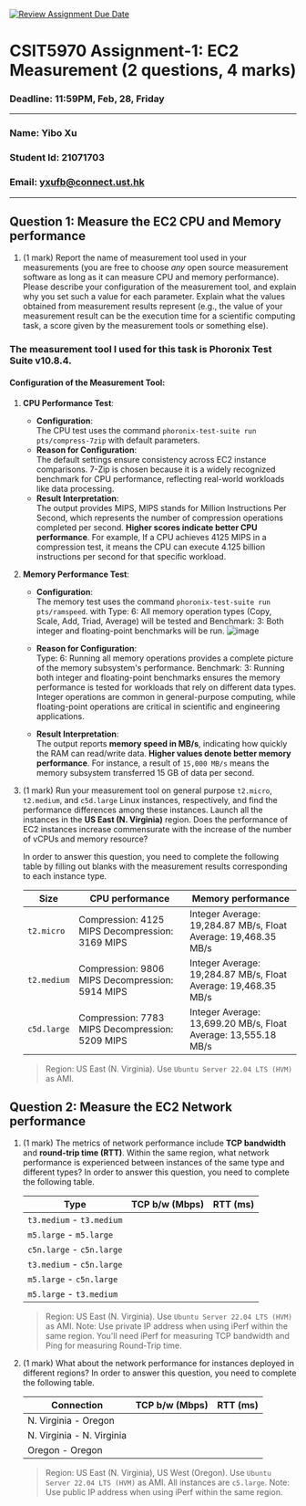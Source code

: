 [![Review Assignment Due Date](https://classroom.github.com/assets/deadline-readme-button-22041afd0340ce965d47ae6ef1cefeee28c7c493a6346c4f15d667ab976d596c.svg)](https://classroom.github.com/a/IAASVEAZ)
# CSIT5970 Assignment-1: EC2 Measurement (2 questions, 4 marks)

### Deadline: 11:59PM, Feb, 28, Friday

---

### Name: Yibo Xu
### Student Id: 21071703
### Email: yxufb@connect.ust.hk

---

## Question 1: Measure the EC2 CPU and Memory performance

1. (1 mark) Report the name of measurement tool used in your measurements (you are free to choose *any* open source measurement software as long as it can measure CPU and memory performance). Please describe your configuration of the measurement tool, and explain why you set such a value for each parameter. Explain what the values obtained from measurement results represent (e.g., the value of your measurement result can be the execution time for a scientific computing task, a score given by the measurement tools or something else).

### The measurement tool I used for this task is Phoronix Test Suite v10.8.4.  
#### Configuration of the Measurement Tool:  

1. **CPU Performance Test**:  
   - **Configuration**:  
     The CPU test uses the command `phoronix-test-suite run pts/compress-7zip` with default parameters.  
   - **Reason for Configuration**:  
     The default settings ensure consistency across EC2 instance comparisons. 7-Zip is chosen because it is a widely recognized benchmark for CPU performance, reflecting real-world workloads like data processing.  
   - **Result Interpretation**:  
     The output provides MIPS, MIPS stands for Million Instructions Per Second, which represents the number of compression operations completed per second. **Higher scores indicate better CPU performance**. For example, If a CPU achieves 4125 MIPS in a compression test, it means the CPU can execute 4.125 billion instructions per second for that specific workload.

2. **Memory Performance Test**:  
   - **Configuration**:  
     The memory test uses the command `phoronix-test-suite run pts/ramspeed`.
     with Type: 6: All memory operation types (Copy, Scale, Add, Triad, Average) will be tested and Benchmark: 3: Both integer and floating-point benchmarks will be run.
      ![image](https://github.com/user-attachments/assets/3527e4d7-8235-440b-b193-94903353f25f)
   - **Reason for Configuration**:  
     Type: 6: Running all memory operations provides a complete picture of the memory subsystem's performance.
     Benchmark: 3: Running both integer and floating-point benchmarks ensures the memory performance is tested for workloads that rely on different data types. Integer operations are common in general-purpose computing, while floating-point operations are critical in scientific and engineering applications.
 

   - **Result Interpretation**:  
     The output reports **memory speed in MB/s**, indicating how quickly the RAM can read/write data. **Higher values denote better memory performance**. For instance, a result of `15,000 MB/s` means the memory subsystem transferred 15 GB of data per second.
     
2. (1 mark) Run your measurement tool on general purpose `t2.micro`, `t2.medium`, and `c5d.large` Linux instances, respectively, and find the performance differences among these instances. Launch all the instances in the **US East (N. Virginia)** region. Does the performance of EC2 instances increase commensurate with the increase of the number of vCPUs and memory resource?

    In order to answer this question, you need to complete the following table by filling out blanks with the measurement results corresponding to each instance type.

    | Size        | CPU performance | Memory performance |
    | ----------- | --------------- | ------------------ |
    | `t2.micro` | Compression: 4125 MIPS Decompression: 3169 MIPS| Integer Average: 19,284.87 MB/s, Float Average: 19,468.35 MB/s            |
    | `t2.medium`| Compression: 9806 MIPS Decompression: 5914 MIPS| Integer Average: 19,284.87 MB/s, Float Average: 19,468.35 MB/s                     |
    | `c5d.large`| Compression: 7783 MIPS Decompression: 5209 MIPS| Integer Average: 13,699.20 MB/s, Float Average: 13,555.18 MB/s                    |

    > Region: US East (N. Virginia). Use `Ubuntu Server 22.04 LTS (HVM)` as AMI.

## Question 2: Measure the EC2 Network performance

1. (1 mark) The metrics of network performance include **TCP bandwidth** and **round-trip time (RTT)**. Within the same region, what network performance is experienced between instances of the same type and different types? In order to answer this question, you need to complete the following table.

    | Type                      | TCP b/w (Mbps) | RTT (ms) |
    | ------------------------- | -------------- | -------- |
    | `t3.medium` - `t3.medium` |                |          |
    | `m5.large` - `m5.large`   |                |          |
    | `c5n.large` - `c5n.large` |                |          |
    | `t3.medium` - `c5n.large` |                |          |
    | `m5.large` - `c5n.large`  |                |          |
    | `m5.large` - `t3.medium`  |                |          |

    > Region: US East (N. Virginia). Use `Ubuntu Server 22.04 LTS (HVM)` as AMI. Note: Use private IP address when using iPerf within the same region. You'll need iPerf for measuring TCP bandwidth and Ping for measuring Round-Trip time.

2. (1 mark) What about the network performance for instances deployed in different regions? In order to answer this question, you need to complete the following table.

    | Connection                | TCP b/w (Mbps) | RTT (ms) |
    | ------------------------- | -------------- | -------- |
    | N. Virginia - Oregon      |                |          |
    | N. Virginia - N. Virginia |                |          |
    | Oregon - Oregon           |                |          |
 
    > Region: US East (N. Virginia), US West (Oregon). Use `Ubuntu Server 22.04 LTS (HVM)` as AMI. All instances are `c5.large`. Note: Use public IP address when using iPerf within the same region.
